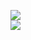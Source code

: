 [![](https://img.shields.io/badge/Made%20With-Github%20Spray-lightgrey.svg?style=for-the-badge&logo=github)](https://github.com/Annihil/github-spray#2319)  
[![](https://i.imgur.com/2DrTn0Z.gif)](https://github.com/Annihil/github-spray)